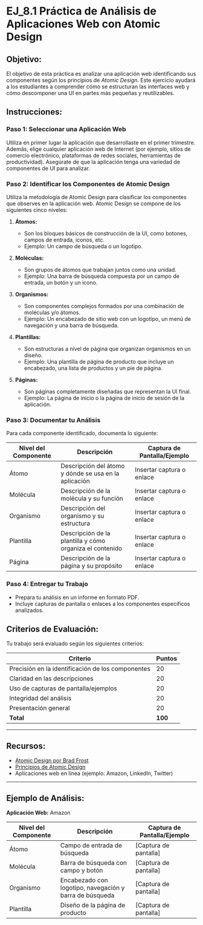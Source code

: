 # **EJ_8.1 Práctica de Análisis de Aplicaciones Web con Atomic Design**

## **Objetivo:**

El objetivo de esta práctica es analizar una aplicación web identificando sus componentes según los principios de _Atomic Design_. Este ejercicio ayudará a los estudiantes a comprender cómo se estructuran las interfaces web y cómo descomponer una UI en partes más pequeñas y reutilizables.

## **Instrucciones:**

### **Paso 1: Seleccionar una Aplicación Web**

Utiliza en primer lugar la aplicación que desarrollaste en el primer trimestre.
Además, elige cualquier aplicación web de Internet (por ejemplo, sitios de comercio electrónico, plataformas de redes sociales, herramientas de productividad). Asegúrate de que la aplicación tenga una variedad de componentes de UI para analizar.

### **Paso 2: Identificar los Componentes de Atomic Design**

Utiliza la metodología de Atomic Design para clasificar los componentes que observes en la aplicación web. Atomic Design se compone de los siguientes cinco niveles:

1. **Átomos:**

   - Son los bloques básicos de construcción de la UI, como botones, campos de entrada, iconos, etc.
   - Ejemplo: Un campo de búsqueda o un logotipo.

2. **Moléculas:**

   - Son grupos de átomos que trabajan juntos como una unidad.
   - Ejemplo: Una barra de búsqueda compuesta por un campo de entrada, un botón y un icono.

3. **Organismos:**

   - Son componentes complejos formados por una combinación de moléculas y/o átomos.
   - Ejemplo: Un encabezado de sitio web con un logotipo, un menú de navegación y una barra de búsqueda.

4. **Plantillas:**

   - Son estructuras a nivel de página que organizan organismos en un diseño.
   - Ejemplo: Una plantilla de página de producto que incluye un encabezado, una lista de productos y un pie de página.

5. **Páginas:**
   - Son páginas completamente diseñadas que representan la UI final.
   - Ejemplo: La página de inicio o la página de inicio de sesión de la aplicación.

### **Paso 3: Documentar tu Análisis**

Para cada componente identificado, documenta lo siguiente:

| Nivel del Componente | Descripción                                              | Captura de Pantalla/Ejemplo |
| -------------------- | -------------------------------------------------------- | --------------------------- |
| Átomo                | Descripción del átomo y dónde se usa en la aplicación    | Insertar captura o enlace   |
| Molécula             | Descripción de la molécula y su función                  | Insertar captura o enlace   |
| Organismo            | Descripción del organismo y su estructura                | Insertar captura o enlace   |
| Plantilla            | Descripción de la plantilla y cómo organiza el contenido | Insertar captura o enlace   |
| Página               | Descripción de la página y su propósito                  | Insertar captura o enlace   |

### **Paso 4: Entregar tu Trabajo**

- Prepara tu análisis en un informe en formato PDF.
- Incluye capturas de pantalla o enlaces a los componentes específicos analizados.

## **Criterios de Evaluación:**

Tu trabajo será evaluado según los siguientes criterios:

| Criterio                                          | Puntos  |
| ------------------------------------------------- | ------- |
| Precisión en la identificación de los componentes | 20      |
| Claridad en las descripciones                     | 20      |
| Uso de capturas de pantalla/ejemplos              | 20      |
| Integridad del análisis                           | 20      |
| Presentación general                              | 20      |
| **Total**                                         | **100** |

---

## **Recursos:**

- [Atomic Design por Brad Frost](https://bradfrost.com/blog/post/atomic-web-design/)
- [Principios de Atomic Design](https://atomicdesign.bradfrost.com/)
- Aplicaciones web en línea (ejemplo: Amazon, LinkedIn, Twitter)

---

## **Ejemplo de Análisis:**

**Aplicación Web:** Amazon

| Nivel del Componente | Descripción                                             | Captura de Pantalla/Ejemplo |
| -------------------- | ------------------------------------------------------- | --------------------------- |
| Átomo                | Campo de entrada de búsqueda                            | [Captura de pantalla]       |
| Molécula             | Barra de búsqueda con campo y botón                     | [Captura de pantalla]       |
| Organismo            | Encabezado con logotipo, navegación y barra de búsqueda | [Captura de pantalla]       |
| Plantilla            | Diseño de la página de producto                         | [Captura de pantalla]       |
